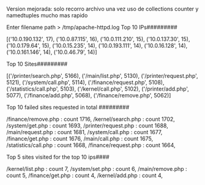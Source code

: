Version mejorada:
    solo recorro archivo una vez
    uso de collections counter y namedtuples
    mucho mas rapido

Enter filename path > /tmp/apache-httpd.log
Top 10 IPs#########

[('10.0.190.132', 17), ('10.0.87.115', 16), ('10.0.111.210', 15), ('10.0.137.30', 15), ('10.0.179.64', 15), ('10.0.15.235', 14), ('10.0.193.111', 14), ('10.0.16.128', 14), ('10.0.161.146', 14), ('10.0.46.79', 14)]


Top 10 Sites#########

[('/printer/search.php', 5166), ('/main/list.php', 5130), ('/printer/request.php', 5121), ('/system/call.php', 5114), ('/finance/request.php', 5108), ('/statistics/call.php', 5103), ('/kernel/call.php', 5102), ('/printer/add.php', 5077), ('/finance/add.php', 5068), ('/finance/remove.php', 5062)]

Top 10 failed sites requested in total #########

 /finance/remove.php : count 1716,  /kernel/search.php : count 1702,  /system/get.php : count 1693,  /printer/request.php : count 1688,  /main/request.php : count 1681,  /system/call.php : count 1677,  /finance/get.php : count 1676,  /main/call.php : count 1675,  /statistics/call.php : count 1668,  /finance/request.php : count 1664,


Top 5 sites visited for the top 10 ips####

 /kernel/list.php : count 7,  /system/set.php : count 6,  /main/remove.php : count 5,  /finance/get.php : count 4,  /kernel/add.php : count 4,


